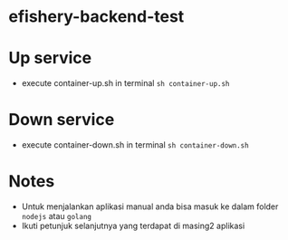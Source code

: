 # efishery-backend-test

# Up service
- execute container-up.sh in terminal `sh container-up.sh`

# Down service
- execute container-down.sh in terminal `sh container-down.sh`

# Notes
- Untuk menjalankan aplikasi manual anda bisa masuk ke dalam folder `nodejs` atau `golang`
- Ikuti petunjuk selanjutnya yang terdapat di masing2 aplikasi
